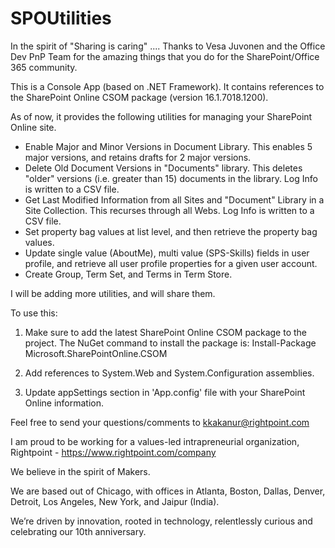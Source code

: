 # SPOUtilities

In the spirit of "Sharing is caring" .... Thanks to Vesa Juvonen and the Office Dev PnP Team for the amazing things that you do for the SharePoint/Office 365 community.

This is a Console App (based on .NET Framework). It contains references to the SharePoint Online CSOM package (version 16.1.7018.1200). 

As of now, it provides the following utilities for managing your SharePoint Online site.

- Enable Major and Minor Versions in Document Library. This enables 5 major versions, and retains drafts for 2 major versions.
- Delete Old Document Versions in "Documents" library. This deletes "older" versions (i.e. greater than 15) documents in the library. Log Info is written to a CSV file.
- Get Last Modified Information from all Sites and "Document" Library in a Site Collection. This recurses through all Webs. Log Info is written to a CSV file.
- Set property bag values at list level, and then retrieve the property bag values.
- Update single value (AboutMe), multi value (SPS-Skills) fields in user profile, and retrieve all user profile properties for a given user account.
- Create Group, Term Set, and Terms in Term Store.

I will be adding more utilities, and will share them.

To use this:

1. Make sure to add the latest SharePoint Online CSOM package to the project. The NuGet command to install the package is:
Install-Package Microsoft.SharePointOnline.CSOM

2. Add references to System.Web and System.Configuration assemblies.

3. Update appSettings section in 'App.config' file with your SharePoint Online information.

  
Feel free to send your questions/comments to kkakanur@rightpoint.com

I am proud to be working for a values-led intrapreneurial organization, Rightpoint - https://www.rightpoint.com/company 

We believe in the spirit of Makers. 

We are based out of Chicago, with offices in Atlanta, Boston, Dallas, Denver, Detroit, Los Angeles, New York, and Jaipur (India).

We’re driven by innovation, rooted in technology, relentlessly curious and celebrating our 10th anniversary.  


